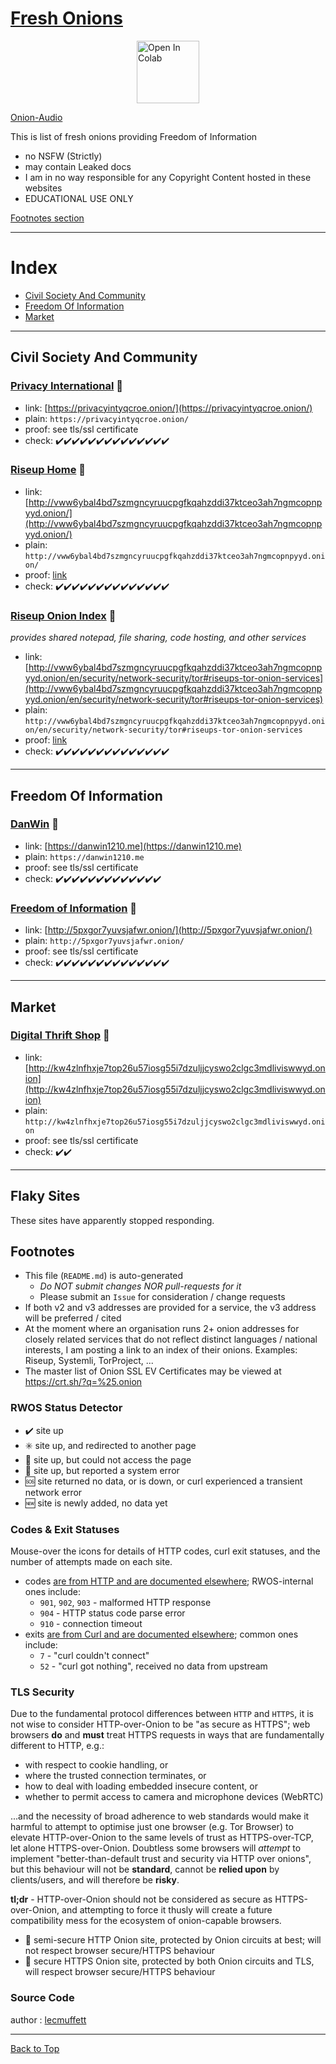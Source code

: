 # [Fresh Onions](#index)
<a href="https://alx-xlx.github.io/fresh-onions/" rel="nofollow"><img src="https://i.imgur.com/IUk4Q9c.png" alt="Open In Colab" class='centre' data-canonical-src="https://colab.research.google.com/assets/colab-badge.svg" height="100" style="max-width:20%;display:block;margin-left:auto;margin-right:auto;"></a>

[Onion-Audio](/audio/audio.mp3)

This is list of fresh onions providing Freedom of Information

- no NSFW (Strictly)
- may contain Leaked docs
- I am in no way responsible for any Copyright Content hosted in these websites
- EDUCATIONAL USE ONLY

[Footnotes section](#footnotes)

----
# Index

* [Civil Society And Community](#civil-society-and-community)
* [Freedom Of Information](#freedom-of-information)
* [Market](#market)

----
## Civil Society And Community

### [Privacy International](https://privacyintyqcroe.onion/) :closed_lock_with_key:
* link: [https://privacyintyqcroe.onion/](https://privacyintyqcroe.onion/)
* plain: `https://privacyintyqcroe.onion/`
* proof: see tls/ssl certificate
* check: <span title="attempts=1 code=200 exit=0 time=2020-04-05 18:03:28+00:00">:heavy_check_mark:</span><span title="attempts=1 code=200 exit=0 time=2020-04-05 12:32:43+00:00">:heavy_check_mark:</span><span title="attempts=1 code=200 exit=0 time=2020-04-04 12:49:14+00:00">:heavy_check_mark:</span><span title="attempts=1 code=200 exit=0 time=2020-04-04 11:54:54+00:00">:heavy_check_mark:</span><span title="attempts=1 code=200 exit=0 time=2020-04-04 11:54:18+00:00">:heavy_check_mark:</span><span title="attempts=1 code=200 exit=0 time=2020-04-04 11:53:16+00:00">:heavy_check_mark:</span><span title="attempts=1 code=200 exit=0 time=2020-04-04 11:52:40+00:00">:heavy_check_mark:</span><span title="attempts=1 code=200 exit=0 time=2020-04-04 11:49:43+00:00">:heavy_check_mark:</span><span title="attempts=1 code=200 exit=0 time=2020-04-04 11:48:53+00:00">:heavy_check_mark:</span><span title="attempts=1 code=200 exit=0 time=2020-04-04 11:48:05+00:00">:heavy_check_mark:</span><span title="attempts=1 code=200 exit=0 time=2020-04-04 11:33:24+00:00">:heavy_check_mark:</span><span title="attempts=1 code=200 exit=0 time=2020-04-04 11:19:52+00:00">:heavy_check_mark:</span><span title="attempts=1 code=200 exit=0 time=2020-04-04 11:13:50+00:00">:heavy_check_mark:</span><span title="attempts=1 code=200 exit=0 time=2020-04-04 00:41:51+00:00">:heavy_check_mark:</span>

### [Riseup Home](http://vww6ybal4bd7szmgncyruucpgfkqahzddi37ktceo3ah7ngmcopnpyyd.onion/) :wrench:
* link: [http://vww6ybal4bd7szmgncyruucpgfkqahzddi37ktceo3ah7ngmcopnpyyd.onion/](http://vww6ybal4bd7szmgncyruucpgfkqahzddi37ktceo3ah7ngmcopnpyyd.onion/)
* plain: `http://vww6ybal4bd7szmgncyruucpgfkqahzddi37ktceo3ah7ngmcopnpyyd.onion/`
* proof: [link](https://riseup.net/en/security/network-security/tor#riseups-tor-onion-services)
* check: <span title="attempts=1 code=200 exit=0 time=2020-04-05 18:03:27+00:00">:heavy_check_mark:</span><span title="attempts=1 code=200 exit=0 time=2020-04-05 12:32:33+00:00">:heavy_check_mark:</span><span title="attempts=1 code=200 exit=0 time=2020-04-04 12:49:14+00:00">:heavy_check_mark:</span><span title="attempts=1 code=200 exit=0 time=2020-04-04 11:54:51+00:00">:heavy_check_mark:</span><span title="attempts=1 code=200 exit=0 time=2020-04-04 11:54:16+00:00">:heavy_check_mark:</span><span title="attempts=1 code=200 exit=0 time=2020-04-04 11:53:15+00:00">:heavy_check_mark:</span><span title="attempts=1 code=200 exit=0 time=2020-04-04 11:52:39+00:00">:heavy_check_mark:</span><span title="attempts=1 code=200 exit=0 time=2020-04-04 11:49:42+00:00">:heavy_check_mark:</span><span title="attempts=1 code=200 exit=0 time=2020-04-04 11:48:52+00:00">:heavy_check_mark:</span><span title="attempts=1 code=200 exit=0 time=2020-04-04 11:48:03+00:00">:heavy_check_mark:</span><span title="attempts=1 code=200 exit=0 time=2020-04-04 11:33:24+00:00">:heavy_check_mark:</span><span title="attempts=1 code=200 exit=0 time=2020-04-04 11:19:52+00:00">:heavy_check_mark:</span><span title="attempts=1 code=200 exit=0 time=2020-04-04 11:14:06+00:00">:heavy_check_mark:</span><span title="attempts=1 code=200 exit=0 time=2020-04-04 00:41:50+00:00">:heavy_check_mark:</span>

### [Riseup Onion Index](http://vww6ybal4bd7szmgncyruucpgfkqahzddi37ktceo3ah7ngmcopnpyyd.onion/en/security/network-security/tor#riseups-tor-onion-services) :wrench:
*provides shared notepad, file sharing, code hosting, and other services*
* link: [http://vww6ybal4bd7szmgncyruucpgfkqahzddi37ktceo3ah7ngmcopnpyyd.onion/en/security/network-security/tor#riseups-tor-onion-services](http://vww6ybal4bd7szmgncyruucpgfkqahzddi37ktceo3ah7ngmcopnpyyd.onion/en/security/network-security/tor#riseups-tor-onion-services)
* plain: `http://vww6ybal4bd7szmgncyruucpgfkqahzddi37ktceo3ah7ngmcopnpyyd.onion/en/security/network-security/tor#riseups-tor-onion-services`
* proof: [link](https://riseup.net/en/security/network-security/tor#riseups-tor-onion-services)
* check: <span title="attempts=1 code=200 exit=0 time=2020-04-05 18:03:28+00:00">:heavy_check_mark:</span><span title="attempts=1 code=200 exit=0 time=2020-04-05 12:32:33+00:00">:heavy_check_mark:</span><span title="attempts=1 code=200 exit=0 time=2020-04-04 12:49:14+00:00">:heavy_check_mark:</span><span title="attempts=1 code=200 exit=0 time=2020-04-04 11:54:51+00:00">:heavy_check_mark:</span><span title="attempts=1 code=200 exit=0 time=2020-04-04 11:54:16+00:00">:heavy_check_mark:</span><span title="attempts=1 code=200 exit=0 time=2020-04-04 11:53:14+00:00">:heavy_check_mark:</span><span title="attempts=1 code=200 exit=0 time=2020-04-04 11:52:39+00:00">:heavy_check_mark:</span><span title="attempts=1 code=200 exit=0 time=2020-04-04 11:49:42+00:00">:heavy_check_mark:</span><span title="attempts=1 code=200 exit=0 time=2020-04-04 11:48:52+00:00">:heavy_check_mark:</span><span title="attempts=1 code=200 exit=0 time=2020-04-04 11:48:03+00:00">:heavy_check_mark:</span><span title="attempts=1 code=200 exit=0 time=2020-04-04 11:33:24+00:00">:heavy_check_mark:</span><span title="attempts=1 code=200 exit=0 time=2020-04-04 11:19:52+00:00">:heavy_check_mark:</span><span title="attempts=1 code=200 exit=0 time=2020-04-04 11:14:05+00:00">:heavy_check_mark:</span><span title="attempts=1 code=200 exit=0 time=2020-04-04 00:41:51+00:00">:heavy_check_mark:</span>

----
## Freedom Of Information

### [DanWin](https://danwin1210.me) :closed_lock_with_key:
* link: [https://danwin1210.me](https://danwin1210.me)
* plain: `https://danwin1210.me`
* proof: see tls/ssl certificate
* check: <span title="attempts=1 code=200 exit=0 time=2020-04-05 18:03:23+00:00">:heavy_check_mark:</span><span title="attempts=1 code=200 exit=0 time=2020-04-05 12:32:30+00:00">:heavy_check_mark:</span><span title="attempts=1 code=200 exit=0 time=2020-04-04 12:49:13+00:00">:heavy_check_mark:</span><span title="attempts=1 code=200 exit=0 time=2020-04-04 11:54:51+00:00">:heavy_check_mark:</span><span title="attempts=1 code=200 exit=0 time=2020-04-04 11:54:16+00:00">:heavy_check_mark:</span><span title="attempts=1 code=200 exit=0 time=2020-04-04 11:53:15+00:00">:heavy_check_mark:</span><span title="attempts=1 code=200 exit=0 time=2020-04-04 11:19:53+00:00">:heavy_check_mark:</span><span title="attempts=1 code=200 exit=0 time=2020-04-04 00:44:55+00:00">:heavy_check_mark:</span><span title="attempts=1 code=200 exit=0 time=2020-04-04 00:42:38+00:00">:heavy_check_mark:</span><span title="attempts=1 code=200 exit=0 time=2020-04-04 00:35:42+00:00">:heavy_check_mark:</span><span title="attempts=1 code=200 exit=0 time=2020-04-04 00:33:46+00:00">:heavy_check_mark:</span><span title="attempts=1 code=200 exit=0 time=2020-04-04 00:32:00+00:00">:heavy_check_mark:</span><span title="attempts=1 code=200 exit=0 time=2020-04-04 00:27:56+00:00">:heavy_check_mark:</span>

### [Freedom of Information](http://5pxgor7yuvsjafwr.onion/) :wrench:
* link: [http://5pxgor7yuvsjafwr.onion/](http://5pxgor7yuvsjafwr.onion/)
* plain: `http://5pxgor7yuvsjafwr.onion/`
* proof: see tls/ssl certificate
* check: <span title="attempts=1 code=200 exit=0 time=2020-04-05 18:03:25+00:00">:heavy_check_mark:</span><span title="attempts=1 code=200 exit=0 time=2020-04-05 12:32:35+00:00">:heavy_check_mark:</span><span title="attempts=1 code=200 exit=0 time=2020-04-04 12:49:14+00:00">:heavy_check_mark:</span><span title="attempts=1 code=200 exit=0 time=2020-04-04 11:54:52+00:00">:heavy_check_mark:</span><span title="attempts=1 code=200 exit=0 time=2020-04-04 11:54:16+00:00">:heavy_check_mark:</span><span title="attempts=1 code=200 exit=0 time=2020-04-04 11:53:15+00:00">:heavy_check_mark:</span><span title="attempts=1 code=200 exit=0 time=2020-04-04 11:52:39+00:00">:heavy_check_mark:</span><span title="attempts=1 code=200 exit=0 time=2020-04-04 11:49:42+00:00">:heavy_check_mark:</span><span title="attempts=1 code=200 exit=0 time=2020-04-04 11:48:52+00:00">:heavy_check_mark:</span><span title="attempts=1 code=200 exit=0 time=2020-04-04 11:48:03+00:00">:heavy_check_mark:</span><span title="attempts=1 code=200 exit=0 time=2020-04-04 11:33:25+00:00">:heavy_check_mark:</span><span title="attempts=1 code=200 exit=0 time=2020-04-04 11:19:52+00:00">:heavy_check_mark:</span><span title="attempts=1 code=200 exit=0 time=2020-04-04 11:13:51+00:00">:heavy_check_mark:</span><span title="attempts=1 code=200 exit=0 time=2020-04-04 00:44:55+00:00">:heavy_check_mark:</span>

----
## Market

### [Digital Thrift Shop](http://kw4zlnfhxje7top26u57iosg55i7dzuljjcyswo2clgc3mdliviswwyd.onion) :wrench:
* link: [http://kw4zlnfhxje7top26u57iosg55i7dzuljjcyswo2clgc3mdliviswwyd.onion](http://kw4zlnfhxje7top26u57iosg55i7dzuljjcyswo2clgc3mdliviswwyd.onion)
* plain: `http://kw4zlnfhxje7top26u57iosg55i7dzuljjcyswo2clgc3mdliviswwyd.onion`
* proof: see tls/ssl certificate
* check: <span title="attempts=1 code=200 exit=0 time=2020-04-05 18:03:26+00:00">:heavy_check_mark:</span><span title="attempts=1 code=200 exit=0 time=2020-04-05 12:32:32+00:00">:heavy_check_mark:</span>

----
## Flaky Sites

These sites have apparently stopped responding.


## Footnotes

- This file (`README.md`) is auto-generated
  - *Do NOT submit changes NOR pull-requests for it*
  - Please submit an `Issue` for consideration / change requests
- If both v2 and v3 addresses are provided for a service, the v3
  address will be preferred / cited
- At the moment where an organisation runs 2+ onion addresses for
  closely related services that do not reflect distinct languages /
  national interests, I am posting a link to an index of their
  onions. Examples: Riseup, Systemli, TorProject, ...
- The master list of Onion SSL EV Certificates may be viewed at
  https://crt.sh/?q=%25.onion

### RWOS Status Detector

- :heavy_check_mark: site up
- :eight_spoked_asterisk: site up, and redirected to another page
- :no_entry_sign: site up, but could not access the page
- :stop_sign: site up, but reported a system error
- :sos: site returned no data, or is down, or curl experienced a
  transient network error
- :new: site is newly added, no data yet

### Codes & Exit Statuses

Mouse-over the icons for details of HTTP codes, curl exit statuses,
and the number of attempts made on each site.

- codes [are from HTTP and are documented elsewhere](https://en.wikipedia.org/wiki/List_of_HTTP_status_codes); RWOS-internal ones include:
  - `901`, `902`, `903` - malformed HTTP response
  - `904` - HTTP status code parse error
  - `910` - connection timeout
- exits [are from Curl and are documented elsewhere](https://curl.haxx.se/libcurl/c/libcurl-errors.html); common ones include:
  - `7` - "curl couldn't connect"
  - `52` - "curl got nothing", received no data from upstream

### TLS Security

Due to the fundamental protocol differences between `HTTP` and
`HTTPS`, it is not wise to consider HTTP-over-Onion to be "as secure
as HTTPS"; web browsers **do** and **must** treat HTTPS requests in
ways that are fundamentally different to HTTP, e.g.:

- with respect to cookie handling, or
- where the trusted connection terminates, or
- how to deal with loading embedded insecure content, or
- whether to permit access to camera and microphone devices (WebRTC)

...and the necessity of broad adherence to web standards would make it
harmful to attempt to optimise just one browser (e.g. Tor Browser) to
elevate HTTP-over-Onion to the same levels of trust as HTTPS-over-TCP,
let alone HTTPS-over-Onion.  Doubtless some browsers will *attempt* to
implement "better-than-default trust and security via HTTP over
onions", but this behaviour will not be **standard**, cannot be
**relied upon** by clients/users, and will therefore be **risky**.

**tl;dr** - HTTP-over-Onion should not be considered as secure as
HTTPS-over-Onion, and attempting to force it thusly will create a
future compatibility mess for the ecosystem of onion-capable browsers.

- :wrench: semi-secure HTTP Onion site, protected by Onion circuits at
  best; will not respect browser secure/HTTPS behaviour
- :closed_lock_with_key: secure HTTPS Onion site, protected by both
  Onion circuits and TLS, will respect browser secure/HTTPS behaviour

### Source Code

author : [lecmuffett](https://github.com/alecmuffett/real-world-onion-sites)

----
[Back to Top](#fresh-onions)

